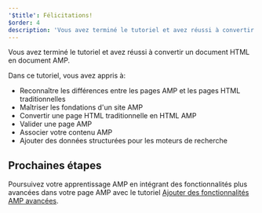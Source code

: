 ```yaml
---
'$title': Félicitations!
$order: 4
description: 'Vous avez terminé le tutoriel et avez réussi à convertir un document HTML en document AMP. Dans ce tutoriel, vous avez appris à: - Reconnaître les différences entre AMP et ...'
---
```


Vous avez terminé le tutoriel et avez réussi à convertir un document HTML en document AMP.

Dans ce tutoriel, vous avez appris à:

- Reconnaître les différences entre les pages AMP et les pages HTML traditionnelles
- Maîtriser les fondations d'un site AMP
- Convertir une page HTML traditionnelle en HTML AMP
- Valider une page AMP
- Associer votre contenu AMP
- Ajouter des données structurées pour les moteurs de recherche

## Prochaines étapes

Poursuivez votre apprentissage AMP en intégrant des fonctionnalités plus avancées dans votre page AMP avec le tutoriel [Ajouter des fonctionnalités AMP avancées](../../../../documentation/guides-and-tutorials/start/add_advanced/index.md).
